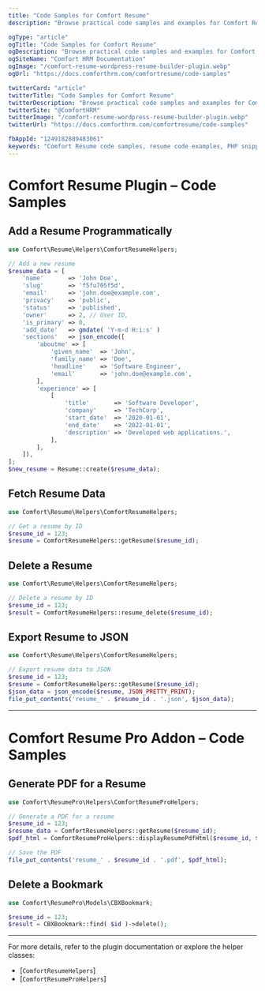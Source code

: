 ```yaml
---
title: "Code Samples for Comfort Resume"
description: "Browse practical code samples and examples for Comfort Resume. Get ready-to-use code snippets for custom resume functions, integrations, and advanced resume management customization."

ogType: "article"
ogTitle: "Code Samples for Comfort Resume"
ogDescription: "Browse practical code samples and examples for Comfort Resume. Get ready-to-use code snippets for custom resume functions, integrations, and advanced resume management customization."
ogSiteName: "Comfort HRM Documentation"
ogImage: "/comfort-resume-wordpress-resume-builder-plugin.webp"
ogUrl: "https://docs.comforthrm.com/comfortresume/code-samples"

twitterCard: "article"
twitterTitle: "Code Samples for Comfort Resume"
twitterDescription: "Browse practical code samples and examples for Comfort Resume. Get ready-to-use code snippets for custom resume functions, integrations, and advanced resume management customization."
twitterSite: "@ComfortHRM"
twitterImage: "/comfort-resume-wordpress-resume-builder-plugin.webp"
twitterUrl: "https://docs.comforthrm.com/comfortresume/code-samples"

fbAppId: "1249182889483061"
keywords: "Comfort Resume code samples, resume code examples, PHP snippets, custom resume functions, integration code, API usage, developer examples, resume customization, template code, hook implementations"
---
```


# Comfort Resume Plugin – Code Samples

## Add a Resume Programmatically

```php
use Comfort\Resume\Helpers\ComfortResumeHelpers;

// Add a new resume
$resume_data = [
    'name'       => 'John Doe',
    'slug'       => 'f5fu705f5d',
    'email'      => 'john.doe@example.com',
    'privacy'    => 'public',
    'status'     => 'published',
    'owner'      => 2, // User ID,
    'is_primary' => 0,
	'add_date'   => gmdate( 'Y-m-d H:i:s' )
    'sections'   => json_encode([
        'aboutme' => [
            'given_name'  => 'John',
            'family_name' => 'Doe',
            'headline'    => 'Software Engineer',
            'email'       => 'john.doe@example.com',
        ],
        'experience' => [
            [
                'title'       => 'Software Developer',
                'company'     => 'TechCorp',
                'start_date'  => '2020-01-01',
                'end_date'    => '2022-01-01',
                'description' => 'Developed web applications.',
            ],
        ],
    ]),
];
$new_resume = Resume::create($resume_data);
```

## Fetch Resume Data

```php
use Comfort\Resume\Helpers\ComfortResumeHelpers;

// Get a resume by ID
$resume_id = 123;
$resume = ComfortResumeHelpers::getResume($resume_id);
```

## Delete a Resume

```php
use Comfort\Resume\Helpers\ComfortResumeHelpers;

// Delete a resume by ID
$resume_id = 123;
$result = ComfortResumeHelpers::resume_delete($resume_id);
```

## Export Resume to JSON

```php
use Comfort\Resume\Helpers\ComfortResumeHelpers;

// Export resume data to JSON
$resume_id = 123;
$resume = ComfortResumeHelpers::getResume($resume_id);
$json_data = json_encode($resume, JSON_PRETTY_PRINT);
file_put_contents('resume_' . $resume_id . '.json', $json_data);
```

---

# Comfort Resume Pro Addon – Code Samples

## Generate PDF for a Resume

```php
use Comfort\ResumePro\Helpers\ComfortResumeProHelpers;

// Generate a PDF for a resume
$resume_id = 123;
$resume_data = ComfortResumeHelpers::getResume($resume_id);
$pdf_html = ComfortResumeProHelpers::displayResumePdfHtml($resume_id, $resume_data);

// Save the PDF
file_put_contents('resume_' . $resume_id . '.pdf', $pdf_html);
```

## Delete a Bookmark

```php
use Comfort\ResumePro\Models\CBXBookmark;

$resume_id = 123;
$result = CBXBookmark::find( $id )->delete();
```

---

For more details, refer to the plugin documentation or explore the helper classes:

- [`ComfortResumeHelpers`]
- [`ComfortResumeProHelpers`]



